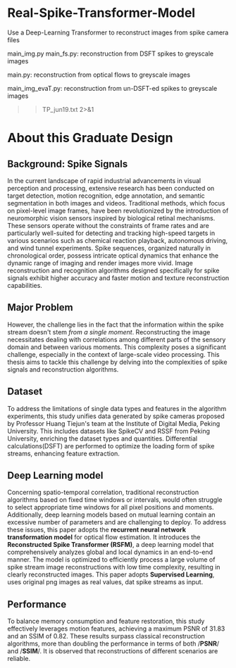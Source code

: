 # Real-Spike-Transformer-Model
Use a Deep-Learning Transformer to reconstruct images from spike camera files


main_img.py main_fs.py: reconstruction from DSFT spikes to greyscale images

main.py: reconstruction from optical flows to greyscale images

 
main_img_evaT.py: reconstruction from un-DSFT-ed spikes to greyscale images


>> TP_jun19.txt 2>&1

# About this Graduate Design
## Background: Spike Signals
In the current landscape of rapid industrial advancements in visual perception and processing,
extensive research has been conducted on target detection, motion recognition, edge annotation, and semantic segmentation in both images and videos.
 Traditional methods, which focus on pixel-level image frames, have been revolutionized by the introduction of neuromorphic vision sensors inspired by biological retinal mechanisms. These sensors operate without the constraints of frame rates and are particularly well-suited for detecting and tracking high-speed targets in various scenarios such as chemical reaction playback, autonomous driving, and wind tunnel experiments. Spike sequences, organized naturally in chronological order, possess intricate optical dynamics that enhance the dynamic range of imaging and render images more vivid. Image reconstruction and recognition algorithms designed specifically for spike signals exhibit higher accuracy and faster motion and texture reconstruction capabilities.
## Major Problem
However, the challenge lies in the fact that the information within the spike stream doesn't stem *from a single moment*. Reconstructing the image necessitates dealing with correlations among different parts of the sensory domain and between various moments. This complexity poses a significant challenge, especially in the context of large-scale video processing. This thesis aims to tackle this challenge by delving into the complexities of spike signals and reconstruction algorithms.
## Dataset
To address the limitations of single data types and features in the algorithm experiments, this study unifies data generated by spike cameras proposed by Professor Huang Tiejun's team at the Institute of Digital Media, Peking University. This includes datasets like SpikeCV and RSSF from Peking University, enriching the dataset types and quantities. Differential calculations(DSFT) are performed to optimize the loading form of spike streams, enhancing feature extraction.
## Deep Learning model
Concerning spatio-temporal correlation, traditional reconstruction algorithms based on fixed time windows or intervals, would often struggle to select appropriate time windows for all pixel positions and moments. 
Additionally, deep learning models based on mutual learning contain an excessive number of parameters and are challenging to deploy. 
To address these issues, this paper adopts the **recurrent neural network transformation model** for optical flow estimation. It introduces the **Reconstructed Spike Transformer (RSFM)**, a deep learning model that comprehensively analyzes global and local dynamics in an end-to-end manner. The model is optimized to efficiently process a large volume of spike stream image reconstructions with low time complexity, resulting in clearly reconstructed images. This paper adopts **Supervised Learning**, uses original png images as real values, dat spike streams as input.
## Performance
To balance memory consumption and feature restoration, this study effectively leverages motion features, achieving a maximum PSNR of 31.83 and an SSIM of 0.82. These results surpass classical reconstruction algorithms, more than doubling the performance in terms of both /**PSNR**/ and /**SSIM**/.
It is observed that reconstructions of different scenarios are reliable.


